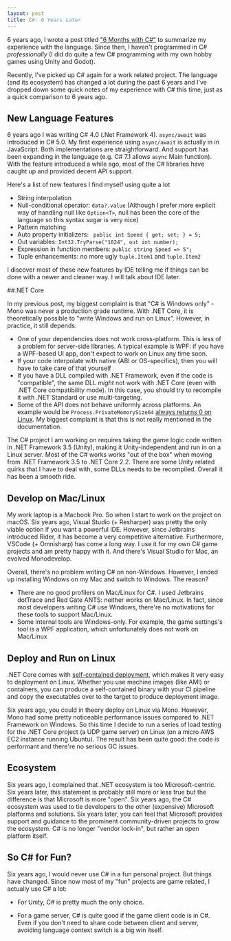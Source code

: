 ```yaml
---
layout: post
title: C#: 6 Years Later
---
```


6 years ago, I wrote a post titled ["6 Months with C#"](https://ruoyusun.com/2013/03/10/6-months-with-c-sharp.html) to summarize my experience with the language. Since then, I haven't programmed in C# *professionally* (I did do quite a few C# programming with my own hobby games using Unity and Godot).

Recently, I've picked up C# again for a work related project. The language (and its ecosystem) has changed a lot during the past 6 years and I've dropped down some quick notes of my experience with C# this time, just as a quick comparison to 6 years ago.

## New Language Features

6 years ago I was writing C# 4.0 (.Net Framework 4). `async/await` was introduced in C# 5.0. My first experience using `async/await` is actually in in JavaScript. Both implementations are straightforward. And support has been expanding in the language (e.g. C# 7.1 allows `async` Main function). With the feature introduced a while ago, most of the C# libraries have caught up and provided decent API support.

Here's a list of new features I find myself using quite a lot

- String interpolation
- Null-conditional operator: `data?.value` (Although I prefer more explicit way of handling null like `Option<T>`, null has been the core of the language so this syntax sugar is very nice)
- Pattern matching
- Auto property initializers: ` public int Speed { get; set; } = 5;`
- Out variables: `Int32.TryParse("1024", out int number);`
- Expression in function members: `public string Speed => 5";`
- Tuple enhancements: no more ugly `tuple.Item1` and `tuple.Item2`

I discover most of these new features by IDE telling me if things can be done with a newer and cleaner way. I will talk about IDE later.

##.NET Core 

In my previous post, my biggest complaint is that "C# is Windows only" - Mono was never a production grade runtime. With .NET Core, it is theoretically possible to "write Windows and run on Linux". However, in practice, it still depends:

- One of your dependencies does not work cross-platform. This is less of a problem for server-side libraries. A typical example is WPF: if you have a WPF-based UI app, don't expect to work on Linux any time soon.
- If your code interpolate with native (ABI or OS-specifics), then you will have to take care of that yourself
- If you have a DLL compiled with .NET Framework, even if the code is "compatible", the same DLL *might* not work with .NET Core (even with .NET Core compatibility mode). In this case, you should try to recompile it with .NET Standard or use multi-targeting.
- Some of the API does not behave uniformly across platforms. An example would be `Process.PrivateMemorySize64` [always returns 0 on Linux](https://github.com/dotnet/corefx/blob/master/src/System.Diagnostics.Process/src/System/Diagnostics/ProcessManager.Linux.cs#L140). My biggest complaint is that this is not really mentioned in the documentation.

The C# project I am working on requires taking the game logic code written in .NET Framework 3.5 (Unity), making it Unity-independent and run in on a Linux server. Most of the C# works works "out of the box" when moving from .NET Framework 3.5 to .NET Core 2.2. There are some Unity related quirks that I have to deal with, some DLLs needs to be recompiled. Overall it has been a smooth ride.

## Develop on Mac/Linux

My work laptop is a Macbook Pro. So when I start to work on the project on macOS. Six years ago, Visual Studio (+ Resharper) was pretty the only viable option if you want a powerful IDE. However, since Jetbrains introduced Rider, it has become a very competitive alternative. Furthermore, VSCode (+ Omnisharp) has come a long way. I use it for my own C# game projects and am pretty happy with it. And there's Visual Studio for Mac, an evolved Monodevelop.

Overall, there's no problem writing C# on non-Windows. However, I ended up installing Windows on my Mac and switch to Windows. The reason?

- There are no good profilers on Mac/Linux for C#. I used Jetbrains dotTrace and Red Gate ANTS: neither works on Mac/Linux. In fact, since most developers writing C# use Windows, there're no motivations for these tools to support Mac/Linux.
- Some internal tools are Windows-only. For example, the game settings's tool is a WPF application, which unfortunately does not work on Mac/Linux

## Deploy and Run on Linux

.NET Core comes with [self-contained deployment](https://docs.microsoft.com/en-us/dotnet/core/deploying/#self-contained-deployments-scd), which makes it very easy to deployment on Linux. Whether you use machine images (like AMI) or containers, you can produce a self-contained binary with your CI pipeline and copy the executables over to the target to produce deployment image.

Six years ago, you could in theory deploy on Linux via Mono. However, Mono had some pretty noticeable performance issues compared to .NET Framework on Windows. So this time I decide to run a series of load testing for the .NET Core project (a UDP game server) on Linux (on a micro AWS EC2 instance running Ubuntu). The result has been quite good: the code is performant and there're no serious GC issues.

## Ecosystem

Six years ago, I complained that .NET ecosystem is too Microsoft-centric. Six years later, this statement is probably still more or less true but the difference is that Microsoft is more "open". Six years ago, the C# ecosystem was used to tie developers to the other (expensive) Microsoft platforms and solutions. Six years later, you can feel that Microsoft provides support and guidance to the prominent community-driven projects to grow the ecosystem. C# is no longer "vendor lock-in", but rather an open platform itself.

## So C# for Fun? 

Six years ago, I would never use C# in a fun personal project. But things have changed. Since now most of my "fun" projects are game related, I actually use C# a lot:

- For Unity, C# is pretty much the only choice. 

- For a game server, C# is quite good if the game client code is in C#. Even if you don't need to share code between client and server, avoiding language context switch is a big win itself.